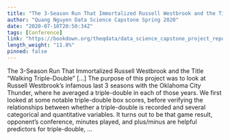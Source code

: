 ```yaml
---
title: "The 3-Season Run That Immortalized Russell Westbrook and the Title “Walking Triple-Double”"
author: "Quang Nguyen Data Science Capstone Spring 2020"
date: "2020-07-10T20:50:34Z"
tags: [Conference]
link: "https://bookdown.org/theqdata/data_science_capstone_project_report/"
length_weight: "11.8%"
pinned: false
---
```


The 3-Season Run That Immortalized Russell Westbrook and the Title “Walking Triple-Double” [...] The purpose of this project was to look at Russell Westbrook’s infamous last 3 seasons with the Oklahoma City Thunder, where he averaged a triple-double in each of those years. We first looked at some notable triple-double box scores, before verifying the relationships between whether a triple-double is recorded and several categorical and quantitative variables. It turns out to be that game result, opponent’s conference, minutes played, and plus/minus are helpful predictors for triple-double, ...
